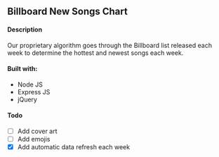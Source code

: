 ## Billboard New Songs Chart

#### Description

Our proprietary algorithm goes through the Billboard list released each week to determine the hottest and newest songs each week.

#### Built with:
* Node JS
* Express JS
* jQuery

#### Todo
  - [ ] Add cover art
  - [ ] Add emojis
  - [x] Add automatic data refresh each week

